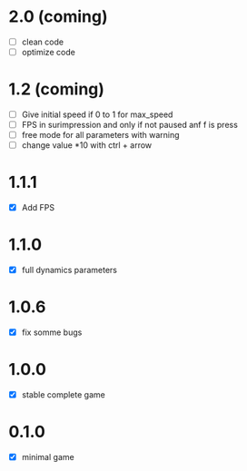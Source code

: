 # 2.0 (coming)

- [ ] clean code
- [ ] optimize code

# 1.2 (coming)

- [ ] Give initial speed if 0 to 1 for max_speed
- [ ] FPS in surimpression and only if not paused anf f is press
- [ ] free mode for all parameters with warning
- [ ] change value *10 with ctrl + arrow

# 1.1.1

- [x] Add FPS

# 1.1.0

- [x] full dynamics parameters

# 1.0.6

- [x] fix somme bugs

# 1.0.0

- [x] stable complete game

# 0.1.0

- [x] minimal game

